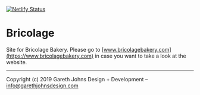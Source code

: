 [![Netlify Status](https://api.netlify.com/api/v1/badges/5d212b9a-d99a-413a-97c9-658496e3a830/deploy-status)](https://app.netlify.com/sites/bricolagebakery/deploys)

# Bricolage

Site for Bricolage Bakery. Please go to [www.bricolagebakery.com](https://www.bricolagebakery.com) in case you want to take a look at the website.

* * *

Copyright (c) 2019 Gareth Johns Design + Development – info@garethjohnsdesign.com